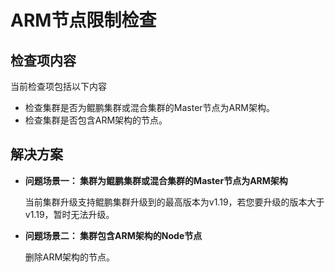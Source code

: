 # ARM节点限制检查<a name="cce_10_0438"></a>

## 检查项内容<a name="section10765444143211"></a>

当前检查项包括以下内容

-   检查集群是否为鲲鹏集群或混合集群的Master节点为ARM架构。
-   检查集群是否包含ARM架构的节点。

## 解决方案<a name="section17371145211328"></a>

-   **问题场景一： 集群为鲲鹏集群或混合集群的Master节点为ARM架构**

    当前集群升级支持鲲鹏集群升级到的最高版本为v1.19，若您要升级的版本大于v1.19，暂时无法升级。

-   **问题场景二： 集群包含ARM架构的Node节点**

    删除ARM架构的节点。


